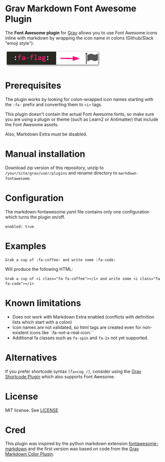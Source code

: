 # Grav Markdown Font Awesome Plugin

The **Font Awesome plugin** for [Grav](http://github.com/getgrav/grav) allows you to use Font Awesome icons inline with markdown by wrapping the icon name in colons (Github/Slack "emoji style"):

![Font Awesome flag icon](assets/fa-flag-to-icon.png)

# Prerequisites

The plugin works by looking for colon-wrapped icon names starting with the `:fa-` prefix and converting them to `<i>` tags.

This plugin doesn't contain the actual Font Awesome fonts, so make sure you are using a plugin or theme (such as Learn2 or Antimatter) that include the Font Awesome assets.

Also, Markdown Extra must be disabled.

# Manual installation

Download zip version of this repository, unzip to `/your/site/grav/user/plugins` and rename directory to `markdown-fontawesome`.

# Configuration

The markdown-fontawesome.yaml file contains only one configuration which turns the plugin on/off.

```
enabled: true
```

# Examples

```
Grab a cup of :fa-coffee: and write some :fa-code:
```

Will produce the following HTML:

```
Grab a cup of <i class="fa fa-coffee"></i> and write some <i class="fa fa-code"></i>
```

# Known limitations

- Does not work with Markdown Extra enabled (conflicts with definition lists which start with a colon)
- Icon names are not validated, so html tags are created even for non-existent icons like `:fa-not-a-real-icon:``
- Additional fa classes such as `fa-spin` and `fa-2x` not yet supported.

# Alternatives

If you prefer shortcode syntax `[fa=cog /]`, consider using the [Grav Shortcode Plugin](https://github.com/getgrav/grav-plugin-shortcode-core#fontawesome) which also supports Font Awesome.

# License

MIT license. See [LICENSE](LICENSE.txt)

# Cred

This plugin was inspired by the python markdown extension [fontawesome-markdown](https://github.com/bmcorser/fontawesome-markdown) and the first version was based on code from the [Grav Markdown Color Plugin](https://github.com/getgrav/grav-plugin-markdown-color).
